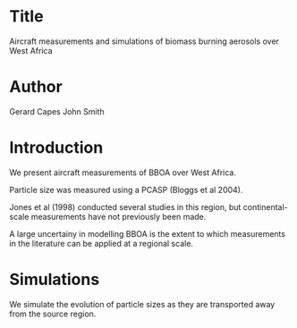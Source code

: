 # Title
Aircraft measurements and simulations of biomass burning aerosols over West Africa

# Author
Gerard Capes
John Smith

# Introduction
We present aircraft measurements of BBOA over West Africa.

Particle size was measured using a PCASP (Bloggs et al 2004).

Jones et al (1998) conducted several studies in this region,
but continental-scale measurements have not previously been made.

A large uncertainy in modelling BBOA is the extent to which
measurements in the literature can be applied at a regional scale.

# Simulations
We simulate the evolution of particle sizes as they are transported
away from the source region.
